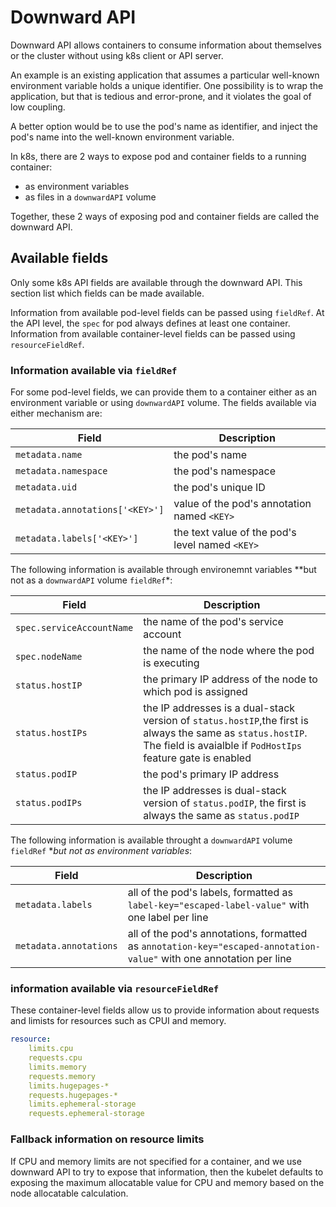 # Downward API

Downward API allows containers to consume information about themselves or the
cluster without using k8s client or API server.

An example is an existing application that assumes a particular well-known
environment variable holds a unique identifier. One possibility is to wrap the
application, but that is tedious and error-prone, and it violates the goal of
low coupling.

A better option would be to use the pod's name as identifier, and inject the
pod's name into the well-known environment variable.

In k8s, there are 2 ways to expose pod and container fields to a running
container:
- as environment variables
- as files in a `downwardAPI` volume

Together, these 2 ways of exposing pod and container fields are called the
downward API.

## Available fields

Only some k8s API fields are available through the downward API. This section
list which fields can be made available.

Information from available pod-level fields can be passed using `fieldRef`. At
the API level, the `spec` for pod always defines at least one container.
Information from available container-level fields can be passed using
`resourceFieldRef`.

### Information available via `fieldRef`

For some pod-level fields, we can provide them to a container either as an
environment variable or using `downwardAPI` volume. The fields available via
either mechanism are:

|Field|Description|
|---|---|
|`metadata.name`|the pod's name|
|`metadata.namespace`|the pod's namespace|
|`metadata.uid`|the pod's unique ID|
|`metadata.annotations['<KEY>']`|value of the pod's annotation named `<KEY>`|
|`metadata.labels['<KEY>']`|the text value of the pod's level named `<KEY>`|

The following information is available through environemnt variables **but not
as a `downwardAPI` volume `fieldRef`*:

|Field|Description|
|---|---|
|`spec.serviceAccountName`|the name of the pod's service account|
|`spec.nodeName`|the name of the node where the pod is executing|
|`status.hostIP`|the primary IP address of the node to which pod is assigned|
|`status.hostIPs`|the IP addresses is a dual-stack version of `status.hostIP`,the first is always the same as `status.hostIP`. The field is avaialble if `PodHostIps` feature gate is enabled|
|`status.podIP`|the pod's primary IP address|
|`status.podIPs`|the IP addresses is dual-stack version of `status.podIP`, the first is always the same as `status.podIP`|

The following information is available throught a `downwardAPI` volume 
`fieldRef` **but not as environment variables*:

|Field|Description|
|---|---|
|`metadata.labels`|all of the pod's labels, formatted as `label-key="escaped-label-value"` with one label per line|
|`metadata.annotations`|all of the pod's annotations, formatted as `annotation-key="escaped-annotation-value"` with one annotation per line|

### information available via `resourceFieldRef`

These container-level fields allow us to provide information about requests and
limists for resources such as CPUI and memory.

```yaml
resource:
    limits.cpu
    requests.cpu
    limits.memory
    requests.memory
    limits.hugepages-*
    requests.hugepages-*
    limits.ephemeral-storage
    requests.ephemeral-storage
```

### Fallback information on resource limits

If CPU and memory limits are not specified for a container, and we use downward
API to try to expose that information, then the kubelet defaults to exposing the
maximum allocatable value for CPU and memory based on the node allocatable
calculation.
